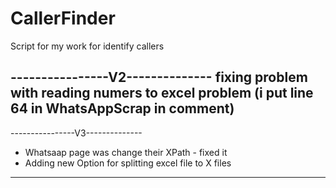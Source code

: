 # CallerFinder
Script for my work for identify callers


----------------V2--------------
fixing problem with reading numers to excel problem
(i put line 64 in WhatsAppScrap in comment)
--------------------------------
----------------V3--------------
- Whatsaap page was change their XPath - fixed it
- Adding new Option for splitting excel file to X files
--------------------------------
